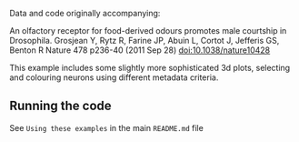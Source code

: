 Data and code originally accompanying:

An olfactory receptor for food-derived odours promotes male courtship in Drosophila.
Grosjean Y, Rytz R, Farine JP, Abuin L, Cortot J, Jefferis GS, Benton R
Nature 478 p236-40 (2011 Sep 28)
[doi:10.1038/nature10428](http://dx.doi.org/10.1038/nature10428)

This example includes some slightly more sophisticated 3d plots, selecting and
colouring neurons using different metadata criteria.

## Running the code

See `Using these examples` in the main `README.md` file
